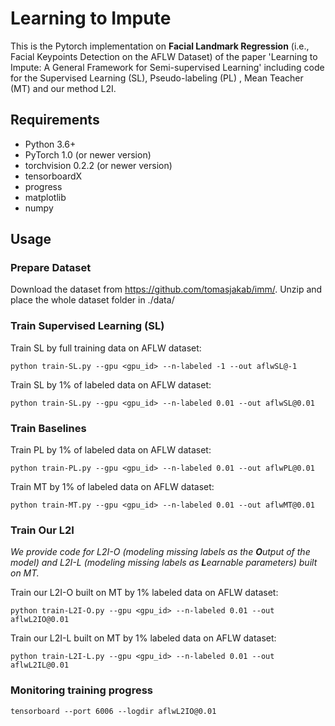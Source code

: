 # Learning to Impute
This is the Pytorch implementation on **Facial Landmark Regression** (i.e., Facial Keypoints Detection on the AFLW Dataset) of the paper 'Learning to Impute: A General Framework for Semi-supervised Learning' including code for the Supervised Learning (SL), Pseudo-labeling (PL) , Mean Teacher (MT) and our method L2I.


## Requirements
- Python 3.6+
- PyTorch 1.0 (or newer version)
- torchvision 0.2.2 (or newer version)
- tensorboardX
- progress
- matplotlib
- numpy

## Usage

### Prepare Dataset
Download the dataset from https://github.com/tomasjakab/imm/. Unzip and place the whole dataset folder in ./data/

### Train Supervised Learning (SL) 
Train SL by full training data on AFLW dataset:
```
python train-SL.py --gpu <gpu_id> --n-labeled -1 --out aflwSL@-1
```
Train SL by 1% of labeled data on AFLW dataset:
```
python train-SL.py --gpu <gpu_id> --n-labeled 0.01 --out aflwSL@0.01
```

### Train Baselines
Train PL by 1% of labeled data on AFLW dataset:
```
python train-PL.py --gpu <gpu_id> --n-labeled 0.01 --out aflwPL@0.01
```

Train MT by 1% of labeled data on AFLW dataset:
```
python train-MT.py --gpu <gpu_id> --n-labeled 0.01 --out aflwMT@0.01
```

### Train Our L2I
*We provide code for L2I-O (modeling missing labels as the **O**utput of the model) and L2I-L (modeling missing labels as **L**earnable parameters) built on MT.*

Train our L2I-O built on MT by 1% labeled data on AFLW dataset:
```
python train-L2I-O.py --gpu <gpu_id> --n-labeled 0.01 --out aflwL2IO@0.01
```

Train our L2I-L built on MT by 1% labeled data on AFLW dataset:
```
python train-L2I-L.py --gpu <gpu_id> --n-labeled 0.01 --out aflwL2IL@0.01
```


### Monitoring training progress
```
tensorboard --port 6006 --logdir aflwL2IO@0.01
```

